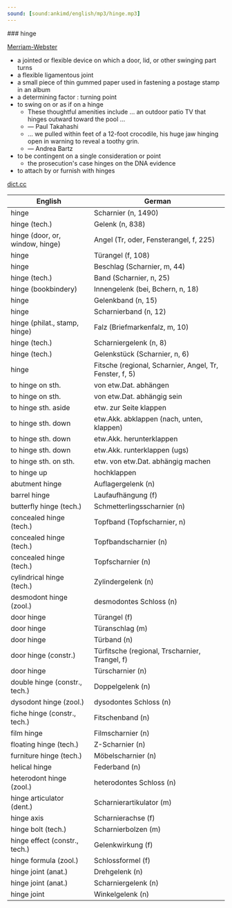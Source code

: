 ```yaml
---
sound: [sound:ankimd/english/mp3/hinge.mp3]
---
```


\### hinge

[Merriam-Webster](https://www.merriam-webster.com/dictionary/hinge)

- a jointed or flexible device on which a door, lid, or other swinging part turns
- a flexible ligamentous joint
- a small piece of thin gummed paper used in fastening a postage stamp in an album
- a determining factor : turning point
- to swing on or as if on a hinge
    - These thoughtful amenities include … an outdoor patio TV that hinges outward toward the pool …
    - — Paul Takahashi
    - … we pulled within feet of a 12-foot crocodile, his huge jaw hinging open in warning to reveal a toothy grin.
    - — Andrea Bartz
- to be contingent on a single consideration or point
    - the prosecution's case hinges on the DNA evidence
- to attach by or furnish with hinges

[dict.cc](https://www.dict.cc/hinge)

| English        | German       |
| -------------- | ------------ |
| hinge | Scharnier (n, 1490) |
| hinge (tech.) | Gelenk (n, 838) |
| hinge (door, or, window, hinge) | Angel (Tr, oder, Fensterangel, f, 225) |
| hinge | Türangel (f, 108) |
| hinge | Beschlag (Scharnier, m, 44) |
| hinge (tech.) | Band (Scharnier, n, 25) |
| hinge (bookbindery) | Innengelenk (bei, Bchern, n, 18) |
| hinge | Gelenkband (n, 15) |
| hinge | Scharnierband (n, 12) |
| hinge (philat., stamp, hinge) | Falz (Briefmarkenfalz, m, 10) |
| hinge (tech.) | Scharniergelenk (n, 8) |
| hinge (tech.) | Gelenkstück (Scharnier, n, 6) |
| hinge | Fitsche (regional, Scharnier, Angel, Tr, Fenster, f, 5) |
| to hinge on sth. | von etw.Dat. abhängen |
| to hinge on sth. | von etw.Dat. abhängig sein |
| to hinge sth. aside | etw. zur Seite klappen |
| to hinge sth. down | etw.Akk. abklappen (nach, unten, klappen) |
| to hinge sth. down | etw.Akk. herunterklappen |
| to hinge sth. down | etw.Akk. runterklappen (ugs) |
| to hinge sth. on sth. | etw. von etw.Dat. abhängig machen |
| to hinge up | hochklappen |
| abutment hinge | Auflagergelenk (n) |
| barrel hinge | Laufaufhängung (f) |
| butterfly hinge (tech.) | Schmetterlingsscharnier (n) |
| concealed hinge (tech.) | Topfband (Topfscharnier, n) |
| concealed hinge (tech.) | Topfbandscharnier (n) |
| concealed hinge (tech.) | Topfscharnier (n) |
| cylindrical hinge (tech.) | Zylindergelenk (n) |
| desmodont hinge (zool.) | desmodontes Schloss (n) |
| door hinge | Türangel (f) |
| door hinge | Türanschlag (m) |
| door hinge | Türband (n) |
| door hinge (constr.) | Türfitsche (regional, Trscharnier, Trangel, f) |
| door hinge | Türscharnier (n) |
| double hinge (constr., tech.) | Doppelgelenk (n) |
| dysodont hinge (zool.) | dysodontes Schloss (n) |
| fiche hinge (constr., tech.) | Fitschenband (n) |
| film hinge | Filmscharnier (n) |
| floating hinge (tech.) | Z-Scharnier (n) |
| furniture hinge (tech.) | Möbelscharnier (n) |
| helical hinge | Federband (n) |
| heterodont hinge (zool.) | heterodontes Schloss (n) |
| hinge articulator (dent.) | Scharnierartikulator (m) |
| hinge axis | Scharnierachse (f) |
| hinge bolt (tech.) | Scharnierbolzen (m) |
| hinge effect (constr., tech.) | Gelenkwirkung (f) |
| hinge formula (zool.) | Schlossformel (f) |
| hinge joint (anat.) | Drehgelenk (n) |
| hinge joint (anat.) | Scharniergelenk (n) |
| hinge joint | Winkelgelenk (n) |

